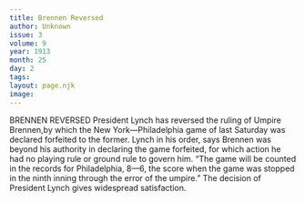 ```yaml
---
title: Brennen Reversed
author: Unknown
issue: 3
volume: 9
year: 1913
month: 25
day: 2
tags:
layout: page.njk
image:
---
```

BRENNEN REVERSED    President Lynch has reversed the ruling of Umpire Brennen,by which the New York—Philadelphia game of last Saturday was declared forfeited to the former. Lynch in his order, says Brennen was beyond his authority in declaring the game forfeited, for which action he had no playing rule or ground rule to govern him. “The game will be counted in the records for Philadelphia, 8—6, the score when the game was stopped in the ninth inning through the error of the umpire.” The decision of President Lynch gives widespread satisfaction. 


